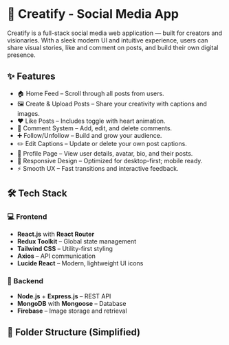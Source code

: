 # 🎨 Creatify - Social Media App

Creatify is a full-stack social media web application — built for creators and visionaries. With a sleek modern UI and intuitive experience, users can share visual stories, like and comment on posts, and build their own digital presence.

## ✨ Features

- 🏠 Home Feed – Scroll through all posts from users.
- 🖼️ Create & Upload Posts – Share your creativity with captions and images.
- ❤️ Like Posts – Includes toggle with heart animation.
- 💬 Comment System – Add, edit, and delete comments.
- ➕ Follow/Unfollow – Build and grow your audience.
- ✏️ Edit Captions – Update or delete your own post captions.
- 👤 Profile Page – View user details, avatar, bio, and their posts.
- 📱 Responsive Design – Optimized for desktop-first; mobile ready.
- ⚡ Smooth UX – Fast transitions and interactive feedback.

## 🛠️ Tech Stack

### 💻 Frontend
- **React.js** with **React Router**
- **Redux Toolkit** – Global state management
- **Tailwind CSS** – Utility-first styling
- **Axios** – API communication
- **Lucide React** – Modern, lightweight UI icons

### 🔧 Backend
- **Node.js** + **Express.js** – REST API
- **MongoDB** with **Mongoose** – Database
- **Firebase** – Image storage and retrieval

## 📁 Folder Structure (Simplified)
